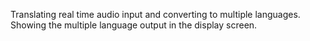 Translating real time audio input and converting to multiple languages.
Showing the multiple language output in the display screen.
